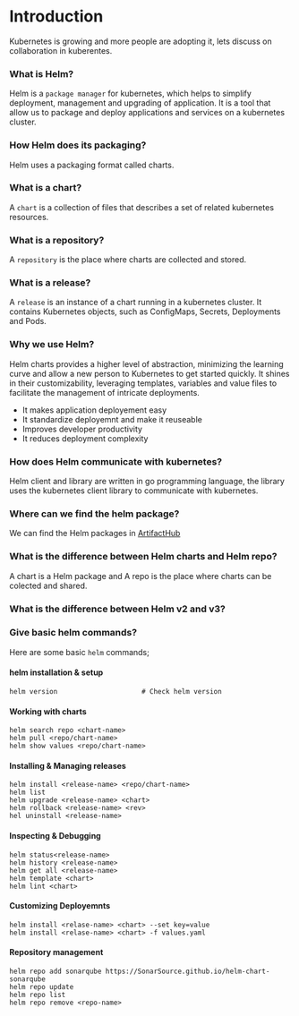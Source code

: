 # Introduction
Kubernetes is growing and more people are adopting it, lets discuss on collaboration in kuberentes.

### What is Helm?
Helm is a `package manager` for kubernetes, which helps to simplify deployment, management and upgrading of application. It is a tool that allow us to package and deploy applications and services on a kubernetes cluster.

### How Helm does its packaging?
Helm uses a packaging format called charts.

### What is a chart?
A `chart` is a collection of files that describes a set of related kubernetes resources.

### What is a repository?
A `repository` is the place where charts are collected and stored.

### What is a release?
A `release` is an instance of a chart running in a kubernetes cluster. It contains Kubernetes objects, such as ConfigMaps, Secrets, Deployments and Pods.

### Why we use Helm?
Helm charts provides a higher level of abstraction, minimizing the learning curve and allow a new person to Kubernetes to get started quickly. It shines in their customizability, leveraging templates, variables and value files to facilitate the management of intricate deployments.
* It makes application deployement easy
* It standardize deployemnt and make it reuseable
* Improves developer productivity
* It reduces deployment complexity

### How does Helm communicate with kubernetes?
Helm client and library are written in go programming language, the library uses the kubernetes client library to communicate with kubernetes.

### Where can we find the helm package?
We can find the Helm packages in [ArtifactHub](https://artifacthub.io/)

### What is the difference between Helm charts and Helm repo?
A chart is a Helm package and A repo is the place where charts can be colected and shared.

### What is the difference between Helm v2 and v3?

### Give basic helm commands?
Here are some basic `helm` commands;
#### helm installation & setup
```unix
helm version                     # Check helm version
```
#### Working with charts
```
helm search repo <chart-name>
helm pull <repo/chart-name>
helm show values <repo/chart-name>
```
#### Installing & Managing releases
```
helm install <release-name> <repo/chart-name>
helm list
helm upgrade <release-name> <chart>
helm rollback <release-name> <rev>
hel uninstall <release-name>
```
#### Inspecting & Debugging 
```
helm status<release-name>
helm history <release-name>
helm get all <release-name>
helm template <chart>
helm lint <chart>
```

#### Customizing Deployemnts
```
helm install <relase-name> <chart> --set key=value
helm install <relase-name> <chart> -f values.yaml
```

#### Repository management
```
helm repo add sonarqube https://SonarSource.github.io/helm-chart-sonarqube
helm repo update
helm repo list
helm repo remove <repo-name>
```

